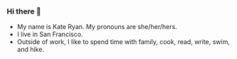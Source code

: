 ### Hi there 👋
- My name is Kate Ryan. My pronouns are she/her/hers.
- I live in San Francisco. 
- Outside of work, I like to spend time with family, cook, read, write, swim, and hike. 
 

<!--
**katyryan/katyryan** is a ✨ _special_ ✨ repository because its `README.md` (this file) appears on your GitHub profile.

Here are some ideas to get you started:

- 🔭 I’m currently working on ...
- 🌱 I’m currently learning ...
- 👯 I’m looking to collaborate on ...
- 🤔 I’m looking for help with ...
- 💬 Ask me about ...
- 📫 How to reach me: ...
- 😄 Pronouns: ...
- ⚡ Fun fact: ...
-->
